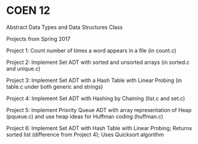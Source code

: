 # COEN 12

Abstract Data Types and Data Structures Class

Projects from Spring 2017

Project 1: Count number of times a word appears in a file (in count.c)

Project 2: Implement Set ADT with sorted and unsorted arrays (in sorted.c and unique.c)

Project 3: Implement Set ADT with a Hash Table with Linear Probing (in table.c under both generic and strings) 

Project 4: Implement Set ADT with Hashing by Chaining (list.c and set.c)

Project 5: Implement Priority Queue ADT with array representation of Heap (pqueue.c) and use heap ideas for Huffman coding (huffman.c)

Project 6: Implement Set ADT with Hash Table with Linear Probing; Returns sorted list (difference from Project 4); Uses Quicksort algorithm
